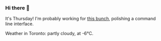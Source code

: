 ### Hi there :wave:

It's Thursday! I'm probably working for [this bunch](https://github.com/kohofinancial), polishing a command line interface.

Weather in Toronto: partly cloudy, at -6°C.
